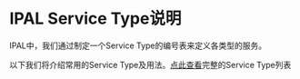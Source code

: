 # IPAL Service Type说明
IPAL中，我们通过制定一个Service Type的编号表来定义各类型的服务。

以下我们将介绍常用的Service Type及用法。[点此查看](https://github.com/netcloth/NIPs/blob/master/nip-001.md)完整的Service Type列表
